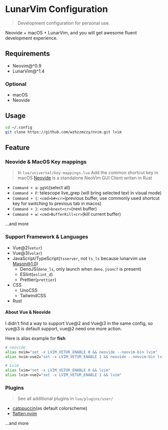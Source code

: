 # LunarVim Configuration

> Development configuration for personal use.

Neovide + macOS + LunarVim, and you will get awesome fluent development experience.

## Requirements

- Neovim@^0.9
- LunarVim@^1.4

### Optional

- macOS
- Neovide

## Usage

```sh
cd ~/.config
git clone https://github.com/wzhzzmzzy/nvim.git lvim
```

## Feature

### Neovide & MacOS Key mappings

> In `lua/universal/key-mappings.lua`
> Add the common shortcut key in macOS
> [Neovide](https://github.com/neovide/neovide) is a standalone NeoVim GUI Client writen in Rust

- `Command + a`: `ggVG`(select all)
- `Command + F`: telescope live_grep (will bring selected text in visual mode)
- `Command + {`: `<cmd>b#<cr>`(previous buffer, use commonly used shortcut key for switching to previous tab in macos)
- `Command + }`: `<cmd>bnext<cr>`(next buffer)
- `Command + w`: `<cmd>BufferKill<cr>`(kill current buffer)

...and more

### Support Framework & Languages

- Vue@2(`vetur`)
- Vue@3(`volar`)
- JavaScript/TypeScript(`tsserver`, not `ts_ls` because lunarvim use Mason@1.0)
    - DenoJS(`deno_ls`, only launch when `deno.jsonc?` is present)
    - ESlint(`eslint_d`)
    - Prettier(`prettier`)
- CSS
    - UnoCSS
    - TailwindCSS
- Rust

#### About Vue & Neovide

I didn't find a way to support Vue@2 and Vue@3 in the same config, so vue@3 is default support, vue@2 need one more action.

Here is alias example for **fish**

```sh
# neovide
alias nvim="set -x LVIM_VETUR_ENABLE 0 && neovide --neovim-bin lvim"
alias nvim-vue2="set -x LVIM_VETUR_ENABLE 1 && neovide --neovim-bin lvim"

# Lvim
alias lvim="set -x LVIM_VETUR_ENABLE 0 && lvim"
alias lvim-vue2="set -x LVIM_VETUR_ENABLE 1 && lvim"
```

### Plugins

> See all additional plugins in `lua/plugins/user/`

- [catppuccin](https://github.com/catppuccin/nvim)(as default colorscheme)
- [flatten.nvim](https://github.com/willothy/flatten.nvim)

...and more

